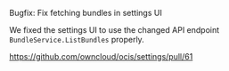 Bugfix: Fix fetching bundles in settings UI

We fixed the settings UI to use the changed API endpoint `BundleService.ListBundles` properly.

https://github.com/owncloud/ocis/settings/pull/61


